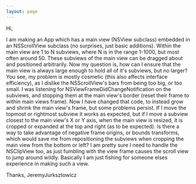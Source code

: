 ```yaml
---
layout: page
---
```


Hi,

I am making an App which has a main view (NSView subclass) embedded in an NSScrollView subclass (no surprises, just basic additions). Within the main view are 1 to N subviews, where N is in the range 1-1000, but most often around 50. These subviews of the main view can be dragged about and positioned arbitrarily. Now my question is, how can I ensure that the main view is always large enough to hold all of it's subviews, but no larger? You see, my problem is mostly cosmetic (this also affects interface efficiency), as I dislike the NSScrollView's bars from being too big, or too small. I was listening for NSViewFrameDidChangeNotification on the subviews, and stopping them at the main view's border (reset their frame to within main views frame). Now I have changed that code, to instead grow and shrink the main view's frame, but some problems persist. If I move the topmost or rightmost subview it works as expected, but if I move a subview closest to the main view's X or Y axis, when the main view is resized, it is cropped or expanded at the top and right (as to be expected). Is there a way to take advantage of negative frame origins, or bounds transforms, which would save me from repositioning the subviews when cropping the main view from the bottom or left? I am pretty sure I need to handle the NSClipView too, as just fumbling with the view frame causes the scroll view to jump around wildly. Basically I am just fishing for someone elses experience in making such a view.

Thanks,
JeremyJurksztowicz
